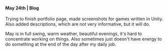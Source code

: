 #### May 24th | Blog

Trying to finish portfolio page, made screenshots for games written in Unity. Also added descriptions, which are not very informative, but it will do.

May is in full swing, warm weather, beautiful evenings, it's hard to concentrate working on things. Also sometimes just doesn't have energy to do something at the end of the day after my daily job.

